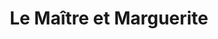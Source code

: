 ---
layout: card_flex_nav
lang: FR
title:  Le Maître et Marguerite
isbn: 9782266134378
cover: /assets/images/FR/MM_FR_012_front.jpg
bcover: /assets/images/FR/MM_FR_012_back.jpg
pubyr: 1994
editor: Ed. Pocket 
acqdt: ??
acqplace: ?? [Le Premier] 
contrib: P
---